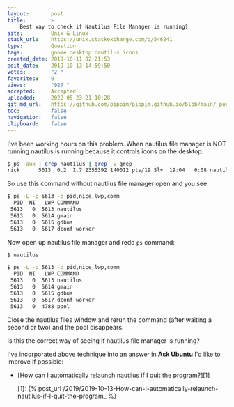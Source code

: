 ```yaml
---
layout:       post
title:        >
    Best way to check if Nautilus File Manager is running?
site:         Unix & Linux
stack_url:    https://unix.stackexchange.com/q/546241
type:         Question
tags:         gnome desktop nautilus icons
created_date: 2019-10-11 02:21:53
edit_date:    2019-10-13 14:59:50
votes:        "2 "
favorites:    0
views:        "927 "
accepted:     Accepted
uploaded:     2022-05-23 21:10:28
git_md_url:   https://github.com/pippim/pippim.github.io/blob/main/_posts/2019/2019-10-11-Best-way-to-check-if-Nautilus-File-Manager-is-running_.md
toc:          false
navigation:   false
clipboard:    false
---
```


I've been working hours on this problem. When nautilus file manager is NOT running nautilus is running because it controls icons on the desktop.



``` bash
$ ps -aux | grep nautilus | grep -v grep
rick      5613  0.2  1.7 2355392 140012 pts/19 Sl+  19:04   0:08 nautilus
```

So use this command without nautilus file manager open and you see:

``` bash
$ ps -L -p 5613 -o pid,nice,lwp,comm
  PID  NI   LWP COMMAND
 5613   0  5613 nautilus
 5613   0  5614 gmain
 5613   0  5615 gdbus
 5613   0  5617 dconf worker
```

Now open up nautilus file manager and redo `ps` command:

``` bash
$ nautilus

$ ps -L -p 5613 -o pid,nice,lwp,comm
  PID  NI   LWP COMMAND
 5613   0  5613 nautilus
 5613   0  5614 gmain
 5613   0  5615 gdbus
 5613   0  5617 dconf worker
 5613   0  4788 pool
```

Close the nautilus files window and rerun the command (after waiting a second or two) and the pool disappears.

Is this the correct way of seeing if nautilus file manager is running?

I've incorporated above technique into an answer in **Ask Ubuntu** I'd like to improve if possible:

- [How can I automatically relaunch nautilus if I quit the program?][1]


  [1]: {% post_url /2019/2019-10-13-How-can-I-automatically-relaunch-nautilus-if-I-quit-the-program_ %}
